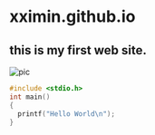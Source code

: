 # xximin.github.io

## this is my first web site.

![pic](https://th.bing.com/th/id/R96012a41c23ef8af772e7a5b42093484?rik=TO2E3SMQW%2fI91g&riu=http%3a%2f%2f1.bp.blogspot.com%2f-astG6apR97M%2fT_fjP2-dT3I%2fAAAAAAAAE54%2f671tqbj_wrU%2fs1600%2fSufferin%2bCats%2b(11).jpg&ehk=k8xPUOzdVUQsmqtSMVQkmT5BEvvMs4EWVp753NJI3uU%3d&risl=&pid=ImgRaw)


```C
#include <stdio.h>
int main()
{
  printf("Hello World\n");
}
```
